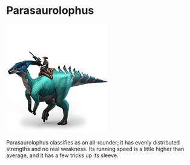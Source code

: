 # Parasaurolophus

![Parasaurolophus](/data/images/Dinosaurs/Parasaurolophus/Parasaurolophus.png)

Parasaurolophus classifies as an all-rounder; it has evenly distributed strengths and no real weakness. Its running speed is a little higher than average, and it has a few tricks up its sleeve.